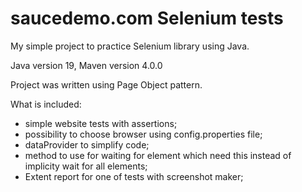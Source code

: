 
# saucedemo.com Selenium tests

My simple project to practice Selenium library using Java.

Java version 19, Maven version 4.0.0

Project was written using Page Object pattern.

What is included:
- simple website tests with assertions;
- possibility to choose browser using config.properties file;
- dataProvider to simplify code;
- method to use for waiting for element which need this instead
of implicity wait for all elements;
- Extent report for one of tests with screenshot maker;


